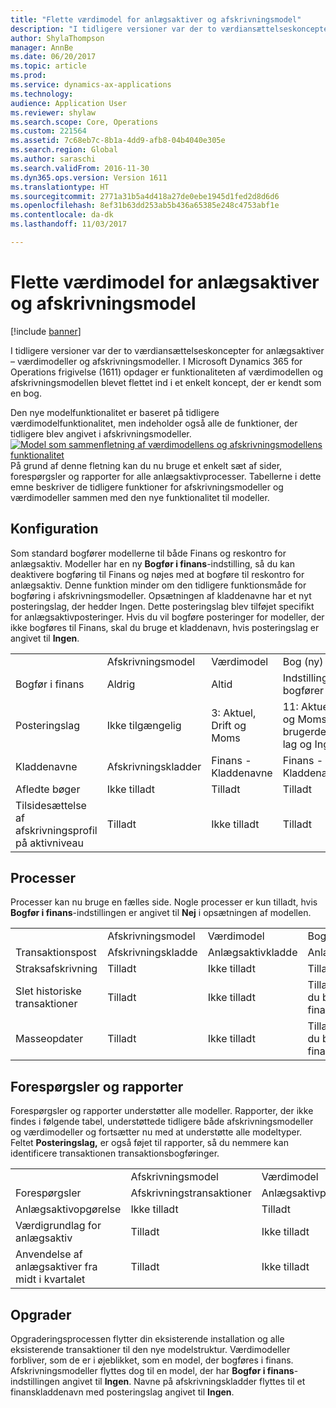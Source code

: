 ```yaml
---
title: "Flette værdimodel for anlægsaktiver og afskrivningsmodel"
description: "I tidligere versioner var der to værdiansættelseskoncepter for anlægsaktiver – værdimodeller og afskrivningsmodeller. I Microsoft Dynamics 365 for Operations frigivelse (1611) opdager er funktionaliteten af værdimodellen og afskrivningsmodellen blevet flettet ind i et enkelt koncept, der er kendt som en bog."
author: ShylaThompson
manager: AnnBe
ms.date: 06/20/2017
ms.topic: article
ms.prod: 
ms.service: dynamics-ax-applications
ms.technology: 
audience: Application User
ms.reviewer: shylaw
ms.search.scope: Core, Operations
ms.custom: 221564
ms.assetid: 7c68eb7c-8b1a-4dd9-afb8-04b4040e305e
ms.search.region: Global
ms.author: saraschi
ms.search.validFrom: 2016-11-30
ms.dyn365.ops.version: Version 1611
ms.translationtype: HT
ms.sourcegitcommit: 2771a31b5a4d418a27de0ebe1945d1fed2d8d6d6
ms.openlocfilehash: 8ef31b63dd253ab5b436a65385e248c4753abf1e
ms.contentlocale: da-dk
ms.lasthandoff: 11/03/2017

---
```


# <a name="fixed-asset-value-model-and-depreciation-book-merge"></a>Flette værdimodel for anlægsaktiver og afskrivningsmodel

[!include [banner](../includes/banner.md)]

I tidligere versioner var der to værdiansættelseskoncepter for anlægsaktiver – værdimodeller og afskrivningsmodeller. I Microsoft Dynamics 365 for Operations frigivelse (1611) opdager er funktionaliteten af værdimodellen og afskrivningsmodellen blevet flettet ind i et enkelt koncept, der er kendt som en bog.

Den nye modelfunktionalitet er baseret på tidligere værdimodelfunktionalitet, men indeholder også alle de funktioner, der tidligere blev angivet i afskrivningsmodeller. [![Model som sammenfletning af værdimodellens og afskrivningsmodellens funktionalitet](./media/fixed-assets.png)](./media/fixed-assets.png) På grund af denne fletning kan du nu bruge et enkelt sæt af sider, forespørgsler og rapporter for alle anlægsaktivprocesser. Tabellerne i dette emne beskriver de tidligere funktioner for afskrivningsmodeller og værdimodeller sammen med den nye funktionalitet til modeller.

## <a name="setup"></a>Konfiguration
Som standard bogfører modellerne til både Finans og reskontro for anlægsaktiv. Modeller har en ny **Bogfør i finans**-indstilling, så du kan deaktivere bogføring til Finans og nøjes med at bogføre til reskontro for anlægsaktiv. Denne funktion minder om den tidligere funktionsmåde for bogføring i afskrivningsmodeller. Opsætningen af kladdenavne har et nyt posteringslag, der hedder Ingen. Dette posteringslag blev tilføjet specifikt for anlægsaktivposteringer. Hvis du vil bogføre posteringer for modeller, der ikke bogføres til Finans, skal du bruge et kladdenavn, hvis posteringslag er angivet til **Ingen**.

|                                                  |                                 |                                 |                                                         |
|--------------------------------------------------|---------------------------------|---------------------------------|---------------------------------------------------------|
|                                                  | Afskrivningsmodel               | Værdimodel                     | Bog (ny)                                              |
| Bogfør i finans                                   | Aldrig                           | Altid                          | Indstilling, der bogfører i finans                                |
| Posteringslag                                   | Ikke tilgængelig                  | 3: Aktuel, Drift og Moms | 11: Aktuel, Drift og Moms, 7 brugerdefinerede lag og Ingen |
| Kladdenavne                                    | Afskrivningskladder | Finans - Kladdenavne              | Finans - Kladdenavne                                      |
| Afledte bøger                                    | Ikke tilladt                     | Tilladt                         | Tilladt                                                 |
| Tilsidesættelse af afskrivningsprofil på aktivniveau | Tilladt                         | Ikke tilladt                     | Tilladt                                                 |

## <a name="processes"></a>Processer
Processer kan nu bruge en fælles side. Nogle processer er kun tilladt, hvis **Bogfør i finans**-indstillingen er angivet til **Nej** i opsætningen af modellen.

|                                |                           |                     |                                          |
|--------------------------------|---------------------------|---------------------|------------------------------------------|
|                                | Afskrivningsmodel         | Værdimodel         | Bog (ny)                               |
| Transaktionspost              | Afskrivningskladde | Anlægsaktivkladde | Anlægsaktivkladde                      |
| Straksafskrivning             | Tilladt                   | Ikke tilladt         | Tilladt                                  |
| Slet historiske transaktioner | Tilladt                   | Ikke tilladt         | Tilladt, medmindre du bogfører i finans |
| Masseopdater                    | Tilladt                   | Ikke tilladt         | Tilladt, medmindre du bogfører i finans |

## <a name="inquiries-and-reports"></a>Forespørgsler og rapporter
Forespørgsler og rapporter understøtter alle modeller. Rapporter, der ikke findes i følgende tabel, understøttede tidligere både afskrivningsmodeller og værdimodeller og fortsætter nu med at understøtte alle modeltyper. Feltet **Posteringslag,** er også føjet til rapporter, så du nemmere kan identificere transaktionen transaktionsbogføringer.

|                                       |                                |                          |                          |
|---------------------------------------|--------------------------------|--------------------------|--------------------------|
|                                       | Afskrivningsmodel              | Værdimodel              | Bog (ny)               |
| Forespørgsler                             | Afskrivningstransaktioner | Anlægsaktivposter | Anlægsaktivposter |
| Anlægsaktivopgørelse                 | Ikke tilladt                    | Tilladt                  | Tilladt                  |
| Værdigrundlag for anlægsaktiv                     | Tilladt                        | Ikke tilladt              | Tilladt                  |
| Anvendelse af anlægsaktiver fra midt i kvartalet | Tilladt                        | Ikke tilladt              | Tilladt                  |

## <a name="upgrade"></a>Opgrader
Opgraderingsprocessen flytter din eksisterende installation og alle eksisterende transaktioner til den nye modelstruktur. Værdimodeller forbliver, som de er i øjeblikket, som en model, der bogføres i finans. Afskrivningsmodeller flyttes dog til en model, der har **Bogfør i finans**-indstillingen angivet til **Ingen**. Navne på afskrivningskladder flyttes til et finanskladdenavn med posteringslag angivet til **Ingen**.




